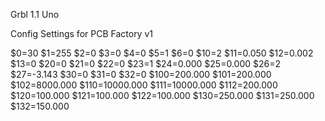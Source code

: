 Grbl 1.1 Uno

Config Settings for PCB Factory v1

$0=30
$1=255
$2=0
$3=0
$4=0
$5=1
$6=0
$10=2
$11=0.050
$12=0.002
$13=0
$20=0
$21=0
$22=0
$23=1
$24=0.000
$25=0.000
$26=2
$27=-3.143
$30=0
$31=0
$32=0
$100=200.000
$101=200.000
$102=8000.000
$110=10000.000
$111=10000.000
$112=200.000
$120=100.000
$121=100.000
$122=100.000
$130=250.000
$131=250.000
$132=150.000
